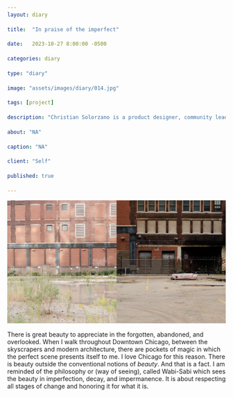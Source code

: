 ```yaml
---
layout: diary

title:  "In praise of the imperfect"

date:   2023-10-27 8:00:00 -0500

categories: diary

type: "diary"

image: "assets/images/diary/014.jpg"

tags: [project]

description: "Christian Solorzano is a product designer, community leader, educator, and podcast host."

about: "NA"

caption: "NA"

client: "Self"

published: true

---
```

<img src="/assets/images/diary/014.jpg">

There is great beauty to appreciate in the forgotten, abandoned, and overlooked. When I walk throughout Downtown 
Chicago, between the skyscrapers and modern architecture, there are pockets of magic in which the perfect scene 
presents itself to me. I love Chicago for this reason. There is beauty outside the conventional notions of *beauty*. 
And that is a fact. I am reminded of the philosophy or (way of seeing), called Wabi-Sabi which sees the beauty in 
imperfection, decay, and impermanence. It is about respecting all stages of change and honoring it for what it is.  
